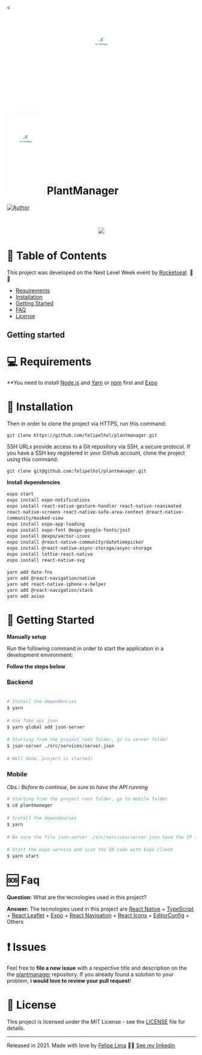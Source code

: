 ﻿<<p align="center">
<img src="/assets/splash.png" width="100"/>

</p>

# <img src="/assets/splash.png" width="100"/> PlantManager

[![Author](https://img.shields.io/badge/author-Felipe%20Lima-red)](https://github.com/felipelhol)

<br />
<p align="center"><img src="/assets/plantmanager-preview.png?raw=true"/></p>

# :pushpin: Table of Contents

This project was developed on the Next Level Week event by [Rocketseat](https://rocketseat.com.br/) &nbsp;🚀💜

- [Requirements](#computer-requirements)
- [Installation](#round_pushpin-installation)
- [Getting Started](#runner-getting-started)
- [FAQ](#sos-faq)
- [License](#closed_book-license)

## Getting started

# :computer: Requirements

\*\*You need to install [Node.js](https://nodejs.org/en/download/) and [Yarn](https://yarnpkg.com/) or [npm](https://www.npmjs.com/) first and [Expo](https://expo.io/)

# :round_pushpin: Installation

Then in order to clone the project via HTTPS, run this command:

```
git clone https://github.com/felipelhol/plantmanager.git
```

SSH URLs provide access to a Git repository via SSH, a secure protocol. If you have a SSH key registered in your Github account, clone the project using this command:

```
git clone git@github.com:felipelhol/plantmanager.git
```

**Install dependencies**

```
expo start
expo install expo-notifications
expo install react-native-gesture-handler react-native-reanimated react-native-screens react-native-safe-area-context @react-native-community/masked-view
expo install expo-app-loading
expo install expo-font @expo-google-fonts/jost
expo install @expo/vector-icons
expo install @react-native-community/datetimepicker
expo install @react-native-async-storage/async-storage
expo install lottie-react-native
expo install react-native-svg

yarn add date-fns
yarn add @react-navigation/native
yarn add react-native-iphone-x-helper
yarn add @react-navigation/stack
yarn add axios
```

# :runner: Getting Started

**Manually setup**

Run the following command in order to start the application in a development environment:

**Follow the steps below**

### Backend

```bash

# Install the dependencies
$ yarn

# Use fake api json
$ yarn global add json-server

# Starting from the project root folder, go to server folder
$ json-server ./src/services/server.json

# Well done, project is started!
```

### Mobile

_Obs.: Before to continue, be sure to have the API running_

```bash
# Starting from the project root folder, go to mobile folder
$ cd plantmanager

# Install the dependencies
$ yarn

# Be sure the file json-server ./src/services/server.json have the IP to your fake API

# Start the expo service and scan the QR code with Expo Client
$ yarn start
```

# :sos: Faq

**Question:** What are the tecnologies used in this project?

**Answer:** The tecnologies used in this project are [React Native](https://reactnative.dev/) + [TypeScript](https://www.typescriptlang.org/) + [React Leaflet](https://react-leaflet.js.org/) + [Expo](https://expo.io/) + [React Navigation](https://reactnavigation.org/) + [React Icons](https://react-icons.netlify.com/#/) + [EditorConfig](https://editorconfig.org/) + Others

##

# :exclamation: Issues

Feel free to **file a new issue** with a respective title and description on the the [plantmanager](https://github.com/felipelhol/.../issues) repository. If you already found a solution to your problem, **i would love to review your pull request**!

# :closed_book: License

This project is licensed under the MIT License - see the [LICENSE](LICENSE) file for details.

---

Released in 2021.
Made with love by [Felipe Lima](https://github.com/felipelhol) 👏🚀
[See my linkedin](https://www.linkedin.com/in/felipe-holanda-198224128/)

